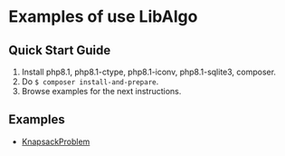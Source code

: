 # Examples of use LibAlgo

## Quick Start Guide

1. Install php8.1, php8.1-ctype, php8.1-iconv, php8.1-sqlite3, composer.
2. Do `$ composer install-and-prepare`.
3. Browse examples for the next instructions.

## Examples

- [KnapsackProblem](./src//KnapsackProblem/README.md)

